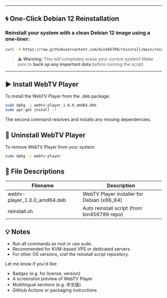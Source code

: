 
---
## 🌀 One-Click Debian 12 Reinstallation

### Reinstall your system with a clean **Debian 12** image using a one-liner:

```bash
curl -O https://raw.githubusercontent.com/bin456789/reinstall/main/reinstall.sh && bash reinstall.sh debian 12 --password 123456 && reboot
```

> ⚠️ **Warning:** This will completely erase your current system!
> Make sure to **back up any important data** before running the script.

---

## ▶️ Install WebTV Player

To install the WebTV Player from the .deb package:

```bash
sudo dpkg -i webtv-player_1.0.0_amd64.deb
sudo apt-get install -f
```

The second command resolves and installs any missing dependencies.

## 🧹 Uninstall WebTV Player

To remove WebTV Player from your system:

```bash
sudo dpkg -r webtv-player
```

## 📂 File Descriptions

| Filename                      | Description                                  |
|-------------------------------|----------------------------------------------|
| webtv-player_1.0.0_amd64.deb  | WebTV Player installer for Debian (x86_64)   |
| reinstall.sh                  | Auto reinstall script (from bin456789 repo)  |

## 💡 Notes

- Run all commands as root or use sudo.
- Recommended for KVM-based VPS or dedicated servers.
- For other OS versions, visit the reinstall script repository.

Let me know if you'd like:
- Badges (e.g. for license, version)
- A screenshot preview of WebTV Player
- Multilingual sections (e.g. 中文版)
- GitHub Actions or packaging instructions
```
